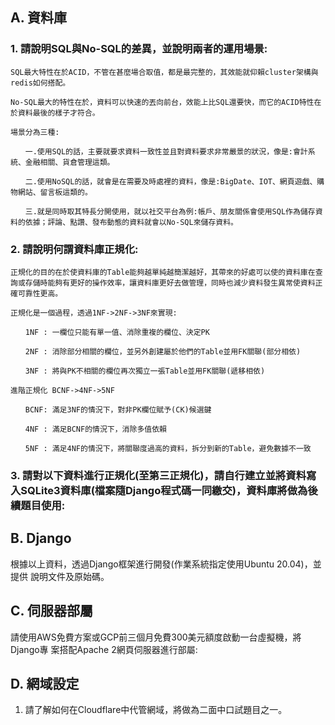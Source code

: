 ## A. 資料庫

### 1. 請說明SQL與No-SQL的差異，並說明兩者的運⽤場景:
    SQL最大特性在於ACID，不管在甚麼場合取值，都是最完整的，其效能就仰賴cluster架構與redis如何搭配。

    No-SQL最大的特性在於，資料可以快速的丟向前台，效能上比SQL還要快，而它的ACID特性在於資料最後的樣子才符合。

    場景分為三種:

    　　一.使用SQL的話，主要就要求資料一致性並且對資料要求非常嚴景的狀況，像是:會計系統、金融相關、貨倉管理這類。

    　　二.使用NoSQL的話，就會是在需要及時處裡的資料，像是:BigDate、IOT、網頁遊戲、購物網站、留言板這類的。

    　　三.就是同時取其特長分開使用，就以社交平台為例:帳戶、朋友關係會使用SQL作為儲存資料的依據；評論、點讚、發布動態的資料就會以No-SQL來儲存資料。


### 2. 請說明何謂資料庫正規化:
    正規化的目的在於使資料庫的Table能夠越單純越簡潔越好，其帶來的好處可以使的資料庫在查詢或存儲時能夠有更好的操作效率，讓資料庫更好去做管理，同時也減少資料發生異常使資料正確可靠性更高。

    正規化是一個過程，透過1NF->2NF->3NF來實現:

    　　1NF : 一欄位只能有單一值、消除重複的欄位、決定PK

    　　2NF : 消除部分相關的欄位，並另外創建屬於他們的Table並用FK關聯(部分相依)

    　　3NF : 將與PK不相關的欄位再次獨立一張Table並用FK關聯(遞移相依)

    進階正規化 BCNF->4NF->5NF

    　　BCNF: 滿足3NF的情況下，對非PK欄位賦予(CK)候選鍵

    　　4NF : 滿足BCNF的情況下，消除多值依賴

    　　5NF : 滿足4NF的情況下，將關聯度過高的資料，拆分到新的Table，避免數據不一致

### 3. 請對以下資料進⾏正規化(⾄第三正規化)，請⾃⾏建⽴並將資料寫⼊SQLite3資料庫(檔案隨Django程式碼⼀同繳交)，資料庫將做為後續題⽬使⽤:

## B. Django
根據以上資料，透過Django框架進⾏開發(作業系統指定使⽤Ubuntu 20.04)，並提供
說明⽂件及原始碼。


## C. 伺服器部屬
請使⽤AWS免費⽅案或GCP前三個⽉免費300美元額度啟動⼀台虛擬機，將Django專
案搭配Apache 2網⾴伺服器進⾏部屬:

## D. 網域設定
1. 請了解如何在Cloudflare中代管網域，將做為⼆⾯中⼝試題⽬之⼀。